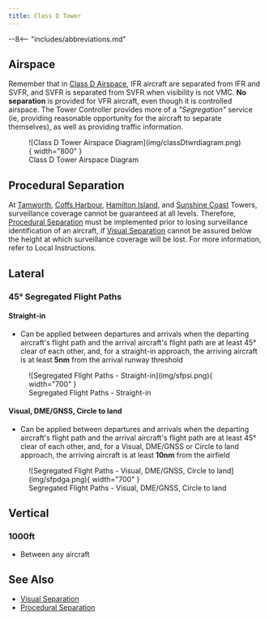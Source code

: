 ```yaml
---
title: Class D Tower
---
```


--8<-- "includes/abbreviations.md"

## Airspace
Remember that in [Class D Airspace](../../controller-skills/classofairspace), IFR aircraft are separated from IFR and SVFR, and SVFR is separated from SVFR when visibility is not VMC. **No separation** is provided for VFR aircraft, even though it is controlled airspace. The Tower Controller provides more of a *"Segregation"* service (ie, providing reasonable opportunity for the aircraft to separate themselves), as well as providing traffic information.

<figure markdown>
![Class D Tower Airspace Diagram](img/classDtwrdiagram.png){ width="800" }
  <figcaption>Class D Tower Airspace Diagram</figcaption>
</figure>

## Procedural Separation
At [Tamworth](../../aerodromes/tamworth), [Coffs Harbour](../../aerodromes/Coffs), [Hamilton Island](../../aerodromes/Hammo), and [Sunshine Coast](../../aerodromes/sunshinecoast) Towers, surveillance coverage cannot be guaranteed at all levels. Therefore, [Procedural Separation](../procedural) must be implemented prior to losing surveillance identification of an aircraft, if [Visual Separation](../visual) cannot be assured below the height at which surveillance coverage will be lost. For more information, refer to Local Instructions.

## Lateral

### 45° Segregated Flight Paths
#### Straight-in
- Can be applied between departures and arrivals when the departing aircraft's flight path and the arrival aircraft's flight path are at least 45° clear of each other, and, for a straight-in approach, the arriving aircraft is at least **5nm** from the arrival runway threshold

<figure markdown>
![Segregated Flight Paths - Straight-in](img/sfpsi.png){ width="700" }
  <figcaption>Segregated Flight Paths - Straight-in</figcaption>
</figure>

#### Visual, DME/GNSS, Circle to land
- Can be applied between departures and arrivals when the departing aircraft's flight path and the arrival aircraft's flight path are at least 45° clear of each other, and, for a Visual, DME/GNSS or Circle to land approach, the arriving aircraft is at least **10nm** from the airfield

<figure markdown>
![Segregated Flight Paths - Visual, DME/GNSS, Circle to land](img/sfpdga.png){ width="700" }
  <figcaption>Segregated Flight Paths - Visual, DME/GNSS, Circle to land</figcaption>
</figure>

## Vertical

### 1000ft
- Between any aircraft

## See Also
- [Visual Separation](../visual)  
- [Procedural Separation](../procedural)

